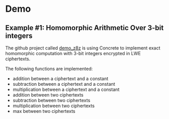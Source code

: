 # Demo

## Example \#1: Homomorphic Arithmetic Over 3-bit integers

The github project called [demo\_z8z](https://github.com/zama-ai/demo_z8z) is using Concrete to implement exact homomorphic computation with 3-bit integers encrypted in LWE ciphertexts.

The following functions are implemented:

* addition between a ciphertext and a constant
* subtraction between a ciphertext and a constant
* multiplication between a ciphertext and a constant
* addition between two ciphertexts
* subtraction between two ciphertexts
* multiplication between two ciphertexts
* max between two ciphertexts

